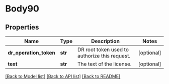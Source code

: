 # Body90

## Properties
Name | Type | Description | Notes
------------ | ------------- | ------------- | -------------
**dr_operation_token** | **str** | DR root token used to authorize this request. | [optional] 
**text** | **str** | The text of the license. | [optional] 

[[Back to Model list]](../README.md#documentation-for-models) [[Back to API list]](../README.md#documentation-for-api-endpoints) [[Back to README]](../README.md)

